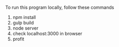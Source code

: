 To run this program locally, follow these commands

  1. npm install
  2. gulp build
  3. node server
  4. check localhost:3000 in browser
  5. profit
